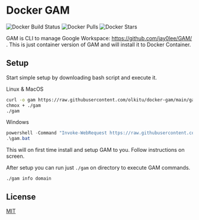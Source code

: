 # Docker GAM

![Docker Build Status](https://img.shields.io/docker/build/olkitu/docker-gam) ![Docker Pulls](https://img.shields.io/docker/pulls/olkitu/docker-gam) ![Docker Stars](https://img.shields.io/docker/stars/olkitu/docker-gam)

GAM is CLI to manage Google Workspace: https://github.com/jay0lee/GAM/ . This is just container version of GAM and will install it to Docker Container.

## Setup

Start simple setup by downloading bash script and execute it.

Linux & MacOS

```bash
curl -o gam https://raw.githubusercontent.com/olkitu/docker-gam/main/gam
chmox + ./gam
./gam
```

Windows

```powershell
powershell -Command "Invoke-WebRequest https://raw.githubusercontent.com/olkitu/docker-gam/main/gam.bat -OutFile gam.bat"
.\gam.bat
```

This will on first time install and setup GAM to you. Follow instructions on screen.

After setup you can run just `./gam` on directory to execute GAM commands.

```
./gam info domain
```

## License

[MIT](https://github.com/olkitu/docker-gam/blob/main/LICENSE)